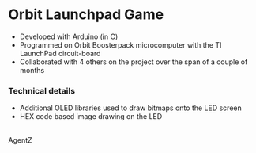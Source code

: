 # Orbit Launchpad Game
- Developed with Arduino (in C)
- Programmed on Orbit Boosterpack microcomputer with the TI LaunchPad circuit-board
- Collaborated with 4 others on the project over the span of a couple of months

### Technical details
- Additional OLED libraries used to draw bitmaps onto the LED screen
- HEX code based image drawing on the LED

<br>
AgentZ
